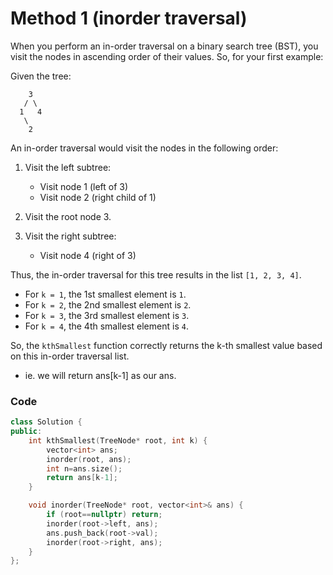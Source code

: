 # Method 1 (inorder traversal)
When you perform an in-order traversal on a binary search tree (BST), you visit the nodes in ascending order of their values. So, for your first example:

Given the tree:

```
    3
   / \
  1   4
   \
    2
```

An in-order traversal would visit the nodes in the following order:

1. Visit the left subtree: 
   - Visit node 1 (left of 3)
   - Visit node 2 (right child of 1)
   
2. Visit the root node 3.
3. Visit the right subtree:
   - Visit node 4 (right of 3)

Thus, the in-order traversal for this tree results in the list `[1, 2, 3, 4]`.

- For `k = 1`, the 1st smallest element is `1`.
- For `k = 2`, the 2nd smallest element is `2`.
- For `k = 3`, the 3rd smallest element is `3`.
- For `k = 4`, the 4th smallest element is `4`.

So, the `kthSmallest` function correctly returns the k-th smallest value based on this in-order traversal list.
- ie. we will return ans[k-1] as our ans.

### Code

```cpp
class Solution {
public:
    int kthSmallest(TreeNode* root, int k) {
        vector<int> ans;
        inorder(root, ans);
        int n=ans.size();
        return ans[k-1];
    }

    void inorder(TreeNode* root, vector<int>& ans) {
        if (root==nullptr) return;
        inorder(root->left, ans);
        ans.push_back(root->val);
        inorder(root->right, ans);
    }
};
```

